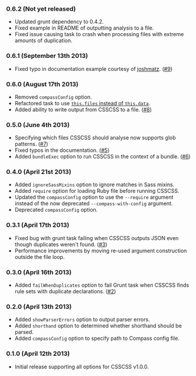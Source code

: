 ### 0.6.2 (Not yet released)

* Updated grunt dependency to 0.4.2.
* Fixed example in README of outputting analysis to a file.
* Fixed issue causing task to crash when processing files with extreme amounts of duplication.

### 0.6.1 (September 13th 2013)

* Fixed typo in documentation example courtesy of [joshmatz](https://github.com/joshmatz). ([#9](https://github.com/peterkeating/grunt-csscss/pull/9))

### 0.6.0 (August 17th 2013)

* Removed `compassConfig` option.
* Refactored task to use [`this.files` instead of `this.data`](http://dontkry.com/posts/code/2013-04-24-use-this-files.html).
* Added ability to write output from CSSCSS to a file. ([#8](https://github.com/peterkeating/grunt-csscss/issues/8))

### 0.5.0 (June 4th 2013)

* Specifying which files CSSCSS should analyse now supports glob patterns. ([#7](https://github.com/peterkeating/grunt-csscss/issues/7))
* Fixed typos in the documentation. ([#5](https://github.com/peterkeating/grunt-csscss/issues/5))
* Added `bundleExec` option to run CSSCSS in the context of a bundle. ([#6](https://github.com/peterkeating/grunt-csscss/issues/6))

### 0.4.0 (April 21st 2013)

* Added `ignoreSassMixins` option to ignore matches in Sass mixins.
* Added `require` option for loading Ruby file before running CSSCSS.
* Updated the `compassConfig` option to use the `--require` argument instead of the now deprecated `--compass-with-config` argument.
* Deprecated `compassConfig` option.

### 0.3.1 (April 17th 2013)

* Fixed bug with grunt task failing when CSSCSS outputs JSON even though duplicates weren't found. ([#3](https://github.com/peterkeating/grunt-csscss/issues/3))
* Performance improvements by moving re-used argument construction outside the file loop.

### 0.3.0 (April 16th 2013)

* Added `failWhenDuplicates` option to fail Grunt task when CSSCSS finds rule sets with duplicate declarations. ([#2](https://github.com/peterkeating/grunt-csscss/issues/2))

### 0.2.0 (April 13th 2013)

* Added `showParserErrors` option to output parser errors.
* Added `shorthand` option to determined whether shorthand should be parsed.
* Added `compassConfig` option to specify path to Compass config file.

### 0.1.0 (April 12th 2013)

* Initial release supporting all options for CSSCSS v1.0.0.
